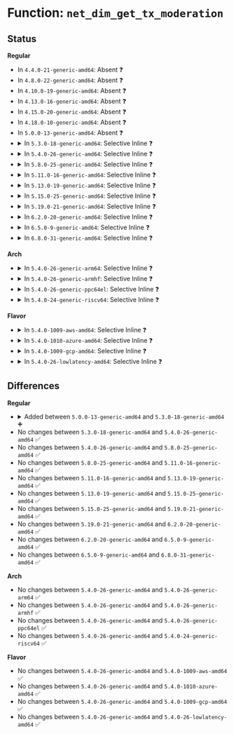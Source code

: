 # Function: <code>net_dim_get_tx_moderation</code>

## Status
<b>Regular</b>
<ul>
<li>
In <code>4.4.0-21-generic-amd64</code>: Absent ❓
</li>
<li>
In <code>4.8.0-22-generic-amd64</code>: Absent ❓
</li>
<li>
In <code>4.10.0-19-generic-amd64</code>: Absent ❓
</li>
<li>
In <code>4.13.0-16-generic-amd64</code>: Absent ❓
</li>
<li>
In <code>4.15.0-20-generic-amd64</code>: Absent ❓
</li>
<li>
In <code>4.18.0-10-generic-amd64</code>: Absent ❓
</li>
<li>
In <code>5.0.0-13-generic-amd64</code>: Absent ❓
</li>
<li>
<details>
<summary>In <code>5.3.0-18-generic-amd64</code>: Selective Inline ❓</summary>

```c
struct dim_cq_moder net_dim_get_tx_moderation(u8 cq_period_mode, int ix)
```

```json
{
  "name": "net_dim_get_tx_moderation",
  "collision_type": "Unique Global",
  "inline_type": "Selective",
  "funcs": [
    {
      "addr": 18446744071584319712,
      "name": "net_dim_get_tx_moderation",
      "external": true,
      "loc": "lib/dim/net_dim.c:85",
      "file": "lib/dim/net_dim.c",
      "inline": "not declared, inlined",
      "caller_inline": [
        "lib/dim/net_dim.c:net_dim_get_def_tx_moderation"
      ],
      "caller_func": []
    }
  ],
  "symbols": [
    {
      "addr": 18446744071584319664,
      "name": "net_dim_get_tx_moderation",
      "section": ".text",
      "bind": "STB_GLOBAL",
      "size": 44
    }
  ]
}
```
</details>
</li>
<li>
<details>
<summary>In <code>5.4.0-26-generic-amd64</code>: Selective Inline ❓</summary>

```c
struct dim_cq_moder net_dim_get_tx_moderation(u8 cq_period_mode, int ix)
```

```json
{
  "name": "net_dim_get_tx_moderation",
  "collision_type": "Unique Global",
  "inline_type": "Selective",
  "funcs": [
    {
      "addr": 18446744071584454400,
      "name": "net_dim_get_tx_moderation",
      "external": true,
      "loc": "lib/dim/net_dim.c:85",
      "file": "lib/dim/net_dim.c",
      "inline": "not declared, inlined",
      "caller_inline": [
        "lib/dim/net_dim.c:net_dim_get_def_tx_moderation"
      ],
      "caller_func": []
    }
  ],
  "symbols": [
    {
      "addr": 18446744071584454352,
      "name": "net_dim_get_tx_moderation",
      "section": ".text",
      "bind": "STB_GLOBAL",
      "size": 44
    }
  ]
}
```
</details>
</li>
<li>
<details>
<summary>In <code>5.8.0-25-generic-amd64</code>: Selective Inline ❓</summary>

```c
struct dim_cq_moder net_dim_get_tx_moderation(u8 cq_period_mode, int ix)
```

```json
{
  "name": "net_dim_get_tx_moderation",
  "collision_type": "Unique Global",
  "inline_type": "Selective",
  "funcs": [
    {
      "addr": 18446744071585018576,
      "name": "net_dim_get_tx_moderation",
      "external": true,
      "loc": "lib/dim/net_dim.c:85",
      "file": "lib/dim/net_dim.c",
      "inline": "not declared, inlined",
      "caller_inline": [
        "lib/dim/net_dim.c:net_dim_get_def_tx_moderation"
      ],
      "caller_func": []
    }
  ],
  "symbols": [
    {
      "addr": 18446744071585017712,
      "name": "net_dim_get_tx_moderation",
      "section": ".text",
      "bind": "STB_GLOBAL",
      "size": 48
    }
  ]
}
```
</details>
</li>
<li>
<details>
<summary>In <code>5.11.0-16-generic-amd64</code>: Selective Inline ❓</summary>

```c
struct dim_cq_moder net_dim_get_tx_moderation(u8 cq_period_mode, int ix)
```

```json
{
  "name": "net_dim_get_tx_moderation",
  "collision_type": "Unique Global",
  "inline_type": "Selective",
  "funcs": [
    {
      "addr": 18446744071585167205,
      "name": "net_dim_get_tx_moderation",
      "external": true,
      "loc": "lib/dim/net_dim.c:85",
      "file": "lib/dim/net_dim.c",
      "inline": "not declared, inlined",
      "caller_inline": [
        "lib/dim/net_dim.c:net_dim_get_def_tx_moderation"
      ],
      "caller_func": []
    }
  ],
  "symbols": [
    {
      "addr": 18446744071585166272,
      "name": "net_dim_get_tx_moderation",
      "section": ".text",
      "bind": "STB_GLOBAL",
      "size": 58
    }
  ]
}
```
</details>
</li>
<li>
<details>
<summary>In <code>5.13.0-19-generic-amd64</code>: Selective Inline ❓</summary>

```c
struct dim_cq_moder net_dim_get_tx_moderation(u8 cq_period_mode, int ix)
```

```json
{
  "name": "net_dim_get_tx_moderation",
  "collision_type": "Unique Global",
  "inline_type": "Selective",
  "funcs": [
    {
      "addr": 18446744071585047685,
      "name": "net_dim_get_tx_moderation",
      "external": true,
      "loc": "lib/dim/net_dim.c:85",
      "file": "lib/dim/net_dim.c",
      "inline": "not declared, inlined",
      "caller_inline": [
        "lib/dim/net_dim.c:net_dim_get_def_tx_moderation"
      ],
      "caller_func": []
    }
  ],
  "symbols": [
    {
      "addr": 18446744071585046800,
      "name": "net_dim_get_tx_moderation",
      "section": ".text",
      "bind": "STB_GLOBAL",
      "size": 58
    }
  ]
}
```
</details>
</li>
<li>
<details>
<summary>In <code>5.15.0-25-generic-amd64</code>: Selective Inline ❓</summary>

```c
struct dim_cq_moder net_dim_get_tx_moderation(u8 cq_period_mode, int ix)
```

```json
{
  "name": "net_dim_get_tx_moderation",
  "collision_type": "Unique Global",
  "inline_type": "Selective",
  "funcs": [
    {
      "addr": 18446744071585491205,
      "name": "net_dim_get_tx_moderation",
      "external": true,
      "loc": "lib/dim/net_dim.c:85",
      "file": "lib/dim/net_dim.c",
      "inline": "not declared, inlined",
      "caller_inline": [
        "lib/dim/net_dim.c:net_dim_get_def_tx_moderation"
      ],
      "caller_func": []
    }
  ],
  "symbols": [
    {
      "addr": 18446744071585490224,
      "name": "net_dim_get_tx_moderation",
      "section": ".text",
      "bind": "STB_GLOBAL",
      "size": 116
    }
  ]
}
```
</details>
</li>
<li>
<details>
<summary>In <code>5.19.0-21-generic-amd64</code>: Selective Inline ❓</summary>

```c
struct dim_cq_moder net_dim_get_tx_moderation(u8 cq_period_mode, int ix)
```

```json
{
  "name": "net_dim_get_tx_moderation",
  "collision_type": "Unique Global",
  "inline_type": "Selective",
  "funcs": [
    {
      "addr": 18446744071586635957,
      "name": "net_dim_get_tx_moderation",
      "external": true,
      "loc": "lib/dim/net_dim.c:85",
      "file": "lib/dim/net_dim.c",
      "inline": "not declared, inlined",
      "caller_inline": [
        "lib/dim/net_dim.c:net_dim_get_def_tx_moderation"
      ],
      "caller_func": []
    }
  ],
  "symbols": [
    {
      "addr": 18446744071586634928,
      "name": "net_dim_get_tx_moderation",
      "section": ".text",
      "bind": "STB_GLOBAL",
      "size": 126
    }
  ]
}
```
</details>
</li>
<li>
<details>
<summary>In <code>6.2.0-20-generic-amd64</code>: Selective Inline ❓</summary>

```c
struct dim_cq_moder net_dim_get_tx_moderation(u8 cq_period_mode, int ix)
```

```json
{
  "name": "net_dim_get_tx_moderation",
  "collision_type": "Unique Global",
  "inline_type": "Selective",
  "funcs": [
    {
      "addr": 18446744071587879285,
      "name": "net_dim_get_tx_moderation",
      "external": true,
      "loc": "lib/dim/net_dim.c:85",
      "file": "lib/dim/net_dim.c",
      "inline": "not declared, inlined",
      "caller_inline": [
        "lib/dim/net_dim.c:net_dim_get_def_tx_moderation"
      ],
      "caller_func": []
    }
  ],
  "symbols": [
    {
      "addr": 18446744071587878176,
      "name": "net_dim_get_tx_moderation",
      "section": ".text",
      "bind": "STB_GLOBAL",
      "size": 126
    }
  ]
}
```
</details>
</li>
<li>
<details>
<summary>In <code>6.5.0-9-generic-amd64</code>: Selective Inline ❓</summary>

```c
struct dim_cq_moder net_dim_get_tx_moderation(u8 cq_period_mode, int ix)
```

```json
{
  "name": "net_dim_get_tx_moderation",
  "collision_type": "Unique Global",
  "inline_type": "Selective",
  "funcs": [
    {
      "addr": 18446744071588151045,
      "name": "net_dim_get_tx_moderation",
      "external": true,
      "loc": "lib/dim/net_dim.c:85",
      "file": "lib/dim/net_dim.c",
      "inline": "not declared, inlined",
      "caller_inline": [
        "lib/dim/net_dim.c:net_dim_get_def_tx_moderation"
      ],
      "caller_func": []
    }
  ],
  "symbols": [
    {
      "addr": 18446744071588149920,
      "name": "net_dim_get_tx_moderation",
      "section": ".text",
      "bind": "STB_GLOBAL",
      "size": 126
    }
  ]
}
```
</details>
</li>
<li>
<details>
<summary>In <code>6.8.0-31-generic-amd64</code>: Selective Inline ❓</summary>

```c
struct dim_cq_moder net_dim_get_tx_moderation(u8 cq_period_mode, int ix)
```

```json
{
  "name": "net_dim_get_tx_moderation",
  "collision_type": "Unique Global",
  "inline_type": "Selective",
  "funcs": [
    {
      "addr": 18446744071588440645,
      "name": "net_dim_get_tx_moderation",
      "external": true,
      "loc": "lib/dim/net_dim.c:85",
      "file": "lib/dim/net_dim.c",
      "inline": "not declared, inlined",
      "caller_inline": [
        "lib/dim/net_dim.c:net_dim_get_def_tx_moderation"
      ],
      "caller_func": []
    }
  ],
  "symbols": [
    {
      "addr": 18446744071588439520,
      "name": "net_dim_get_tx_moderation",
      "section": ".text",
      "bind": "STB_GLOBAL",
      "size": 126
    }
  ]
}
```
</details>
</li>
</ul>
<b>Arch</b>
<ul>
<li>
<details>
<summary>In <code>5.4.0-26-generic-arm64</code>: Selective Inline ❓</summary>

```c
struct dim_cq_moder net_dim_get_tx_moderation(u8 cq_period_mode, int ix)
```

```json
{
  "name": "net_dim_get_tx_moderation",
  "collision_type": "Unique Global",
  "inline_type": "Selective",
  "funcs": [
    {
      "addr": 18446603336496340512,
      "name": "net_dim_get_tx_moderation",
      "external": true,
      "loc": "lib/dim/net_dim.c:85",
      "file": "lib/dim/net_dim.c",
      "inline": "not declared, inlined",
      "caller_inline": [
        "lib/dim/net_dim.c:net_dim_get_def_tx_moderation"
      ],
      "caller_func": []
    }
  ],
  "symbols": [
    {
      "addr": 18446603336496340448,
      "name": "net_dim_get_tx_moderation",
      "section": ".text",
      "bind": "STB_GLOBAL",
      "size": 64
    }
  ]
}
```
</details>
</li>
<li>
<details>
<summary>In <code>5.4.0-26-generic-armhf</code>: Selective Inline ❓</summary>

```c
struct dim_cq_moder net_dim_get_tx_moderation(u8 cq_period_mode, int ix)
```

```json
{
  "name": "net_dim_get_tx_moderation",
  "collision_type": "Unique Global",
  "inline_type": "Selective",
  "funcs": [
    {
      "addr": 3229674072,
      "name": "net_dim_get_tx_moderation",
      "external": true,
      "loc": "lib/dim/net_dim.c:85",
      "file": "lib/dim/net_dim.c",
      "inline": "not declared, inlined",
      "caller_inline": [
        "lib/dim/net_dim.c:net_dim_get_def_tx_moderation"
      ],
      "caller_func": []
    }
  ],
  "symbols": [
    {
      "addr": 3229673992,
      "name": "net_dim_get_tx_moderation",
      "section": ".text",
      "bind": "STB_GLOBAL",
      "size": 68
    }
  ]
}
```
</details>
</li>
<li>
<details>
<summary>In <code>5.4.0-26-generic-ppc64el</code>: Selective Inline ❓</summary>

```c
struct dim_cq_moder net_dim_get_tx_moderation(u8 cq_period_mode, int ix)
```

```json
{
  "name": "net_dim_get_tx_moderation",
  "collision_type": "Unique Global",
  "inline_type": "Selective",
  "funcs": [
    {
      "addr": 13835058055290664760,
      "name": "net_dim_get_tx_moderation",
      "external": true,
      "loc": "lib/dim/net_dim.c:85",
      "file": "lib/dim/net_dim.c",
      "inline": "not declared, inlined",
      "caller_inline": [
        "lib/dim/net_dim.c:net_dim_get_def_tx_moderation"
      ],
      "caller_func": []
    }
  ],
  "symbols": [
    {
      "addr": 13835058055290664688,
      "name": "net_dim_get_tx_moderation",
      "section": ".text",
      "bind": "STB_GLOBAL",
      "size": 60
    }
  ]
}
```
</details>
</li>
<li>
<details>
<summary>In <code>5.4.0-24-generic-riscv64</code>: Selective Inline ❓</summary>

```c
struct dim_cq_moder net_dim_get_tx_moderation(u8 cq_period_mode, int ix)
```

```json
{
  "name": "net_dim_get_tx_moderation",
  "collision_type": "Unique Global",
  "inline_type": "Selective",
  "funcs": [
    {
      "addr": 18446743936275390550,
      "name": "net_dim_get_tx_moderation",
      "external": true,
      "loc": "lib/dim/net_dim.c:85",
      "file": "lib/dim/net_dim.c",
      "inline": "not declared, inlined",
      "caller_inline": [
        "lib/dim/net_dim.c:net_dim_get_def_tx_moderation"
      ],
      "caller_func": []
    }
  ],
  "symbols": [
    {
      "addr": 18446743936275390470,
      "name": "net_dim_get_tx_moderation",
      "section": ".text",
      "bind": "STB_GLOBAL",
      "size": 80
    }
  ]
}
```
</details>
</li>
</ul>
<b>Flavor</b>
<ul>
<li>
<details>
<summary>In <code>5.4.0-1009-aws-amd64</code>: Selective Inline ❓</summary>

```c
struct dim_cq_moder net_dim_get_tx_moderation(u8 cq_period_mode, int ix)
```

```json
{
  "name": "net_dim_get_tx_moderation",
  "collision_type": "Unique Global",
  "inline_type": "Selective",
  "funcs": [
    {
      "addr": 18446744071584423136,
      "name": "net_dim_get_tx_moderation",
      "external": true,
      "loc": "lib/dim/net_dim.c:85",
      "file": "lib/dim/net_dim.c",
      "inline": "not declared, inlined",
      "caller_inline": [
        "lib/dim/net_dim.c:net_dim_get_def_tx_moderation"
      ],
      "caller_func": []
    }
  ],
  "symbols": [
    {
      "addr": 18446744071584423088,
      "name": "net_dim_get_tx_moderation",
      "section": ".text",
      "bind": "STB_GLOBAL",
      "size": 44
    }
  ]
}
```
</details>
</li>
<li>
<details>
<summary>In <code>5.4.0-1010-azure-amd64</code>: Selective Inline ❓</summary>

```c
struct dim_cq_moder net_dim_get_tx_moderation(u8 cq_period_mode, int ix)
```

```json
{
  "name": "net_dim_get_tx_moderation",
  "collision_type": "Unique Global",
  "inline_type": "Selective",
  "funcs": [
    {
      "addr": 18446744071584358336,
      "name": "net_dim_get_tx_moderation",
      "external": true,
      "loc": "lib/dim/net_dim.c:85",
      "file": "lib/dim/net_dim.c",
      "inline": "not declared, inlined",
      "caller_inline": [
        "lib/dim/net_dim.c:net_dim_get_def_tx_moderation"
      ],
      "caller_func": []
    }
  ],
  "symbols": [
    {
      "addr": 18446744071584358288,
      "name": "net_dim_get_tx_moderation",
      "section": ".text",
      "bind": "STB_GLOBAL",
      "size": 44
    }
  ]
}
```
</details>
</li>
<li>
<details>
<summary>In <code>5.4.0-1009-gcp-amd64</code>: Selective Inline ❓</summary>

```c
struct dim_cq_moder net_dim_get_tx_moderation(u8 cq_period_mode, int ix)
```

```json
{
  "name": "net_dim_get_tx_moderation",
  "collision_type": "Unique Global",
  "inline_type": "Selective",
  "funcs": [
    {
      "addr": 18446744071584406048,
      "name": "net_dim_get_tx_moderation",
      "external": true,
      "loc": "lib/dim/net_dim.c:85",
      "file": "lib/dim/net_dim.c",
      "inline": "not declared, inlined",
      "caller_inline": [
        "lib/dim/net_dim.c:net_dim_get_def_tx_moderation"
      ],
      "caller_func": []
    }
  ],
  "symbols": [
    {
      "addr": 18446744071584406000,
      "name": "net_dim_get_tx_moderation",
      "section": ".text",
      "bind": "STB_GLOBAL",
      "size": 44
    }
  ]
}
```
</details>
</li>
<li>
<details>
<summary>In <code>5.4.0-26-lowlatency-amd64</code>: Selective Inline ❓</summary>

```c
struct dim_cq_moder net_dim_get_tx_moderation(u8 cq_period_mode, int ix)
```

```json
{
  "name": "net_dim_get_tx_moderation",
  "collision_type": "Unique Global",
  "inline_type": "Selective",
  "funcs": [
    {
      "addr": 18446744071584512112,
      "name": "net_dim_get_tx_moderation",
      "external": true,
      "loc": "lib/dim/net_dim.c:85",
      "file": "lib/dim/net_dim.c",
      "inline": "not declared, inlined",
      "caller_inline": [
        "lib/dim/net_dim.c:net_dim_get_def_tx_moderation"
      ],
      "caller_func": []
    }
  ],
  "symbols": [
    {
      "addr": 18446744071584512064,
      "name": "net_dim_get_tx_moderation",
      "section": ".text",
      "bind": "STB_GLOBAL",
      "size": 44
    }
  ]
}
```
</details>
</li>
</ul>

## Differences
<b>Regular</b>
<ul>
<li>
<details>
<summary>Added between <code>5.0.0-13-generic-amd64</code> and <code>5.3.0-18-generic-amd64</code> ➕</summary>

```c
struct dim_cq_moder net_dim_get_tx_moderation(u8 cq_period_mode, int ix)
```
</details>
</li>
<li>
No changes between <code>5.3.0-18-generic-amd64</code> and <code>5.4.0-26-generic-amd64</code> ✅
</li>
<li>
No changes between <code>5.4.0-26-generic-amd64</code> and <code>5.8.0-25-generic-amd64</code> ✅
</li>
<li>
No changes between <code>5.8.0-25-generic-amd64</code> and <code>5.11.0-16-generic-amd64</code> ✅
</li>
<li>
No changes between <code>5.11.0-16-generic-amd64</code> and <code>5.13.0-19-generic-amd64</code> ✅
</li>
<li>
No changes between <code>5.13.0-19-generic-amd64</code> and <code>5.15.0-25-generic-amd64</code> ✅
</li>
<li>
No changes between <code>5.15.0-25-generic-amd64</code> and <code>5.19.0-21-generic-amd64</code> ✅
</li>
<li>
No changes between <code>5.19.0-21-generic-amd64</code> and <code>6.2.0-20-generic-amd64</code> ✅
</li>
<li>
No changes between <code>6.2.0-20-generic-amd64</code> and <code>6.5.0-9-generic-amd64</code> ✅
</li>
<li>
No changes between <code>6.5.0-9-generic-amd64</code> and <code>6.8.0-31-generic-amd64</code> ✅
</li>
</ul>
<b>Arch</b>
<ul>
<li>
No changes between <code>5.4.0-26-generic-amd64</code> and <code>5.4.0-26-generic-arm64</code> ✅
</li>
<li>
No changes between <code>5.4.0-26-generic-amd64</code> and <code>5.4.0-26-generic-armhf</code> ✅
</li>
<li>
No changes between <code>5.4.0-26-generic-amd64</code> and <code>5.4.0-26-generic-ppc64el</code> ✅
</li>
<li>
No changes between <code>5.4.0-26-generic-amd64</code> and <code>5.4.0-24-generic-riscv64</code> ✅
</li>
</ul>
<b>Flavor</b>
<ul>
<li>
No changes between <code>5.4.0-26-generic-amd64</code> and <code>5.4.0-1009-aws-amd64</code> ✅
</li>
<li>
No changes between <code>5.4.0-26-generic-amd64</code> and <code>5.4.0-1010-azure-amd64</code> ✅
</li>
<li>
No changes between <code>5.4.0-26-generic-amd64</code> and <code>5.4.0-1009-gcp-amd64</code> ✅
</li>
<li>
No changes between <code>5.4.0-26-generic-amd64</code> and <code>5.4.0-26-lowlatency-amd64</code> ✅
</li>
</ul>
